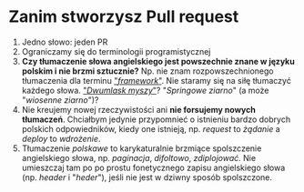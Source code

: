 # Zanim stworzysz Pull request

1. Jedno słowo: jeden PR
1. Ograniczamy się do terminologii programistycznej
1. **Czy tłumaczenie słowa angielskiego jest powszechnie znane w języku polskim i nie brzmi sztucznie?** Np. nie znam rozpowszechnionego tłumaczenia dla terminu ["_framework_"](https://github.com/nurkiewicz/polski-w-it/pull/15). Nie staramy się na siłę tłumaczyć każdego słowa. ["_Dwumlask myszy_"](https://pl.wikipedia.org/wiki/Klikni%C4%99cie_mysz%C4%85)? "_Springowe ziarno_" (a może "_wiosenne ziarno_")?
1. Nie kreujemy nowej rzeczywistości ani **nie forsujemy nowych tłumaczeń**. Chciałbym jedynie przypomnieć o istnieniu bardzo dobrych polskich odpowiedników, kiedy one istnieją, np. _request_ to _żądanie_ a _deploy_ to _wdrożenie_.
1. Tłumaczenie _polskawe_ to karykaturalnie brzmiące spolszczenie angielskiego słowa, np. _paginacja_, _difoltowo_, _zdiplojować_. Nie umieszczaj tam po po prostu fonetycznego zapisu angielskiego słowa (np. _header_ i "_heder_"), jeśli nie jest w dziwny sposób spolszczone.
